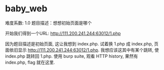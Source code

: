 # baby_web

难度系数: 1.0
题目描述：想想初始页面是哪个

开始我们得到一个URL: http://111.200.241.244:63012/1.php

因为题目描述是初始页面, 这让我想到 index.php. 试着换 1.php 成 index.php, 页面依旧显示 http://111.200.241.244:63012/1.php.
我想应该这其中有某个跳转, 使 index.php 跳转回 1.php. 使用 burp suite, 观看 HTTP history, 果然有 index.php, flag 就在这里.
